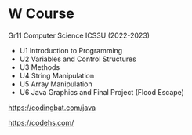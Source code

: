 # W Course
Gr11 Computer Science ICS3U (2022-2023)

- U1 Introduction to Programming
- U2 Variables and Control Structures
- U3 Methods
- U4 String Manipulation
- U5 Array Manipulation
- U6 Java Graphics and Final Project (Flood Escape)

https://codingbat.com/java

https://codehs.com/
